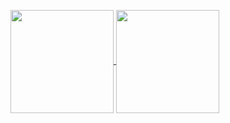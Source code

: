 <p>
  <a href="https://github.com/mateusVarela/github-readme-stats">
    <img
      align="center"
      height="165"
      src="https://github-readme-stats.vercel.app/api?username=mateusVarela&count_private=true&show_icons=true&custom_title=Mateus's%20Github%20Stats&hide=issues&theme=dracula"
    />
  </a>
  <a href="https://github.com/mateusvarela/github-readme-stats">
    <img
      align="center"
      height="165"
      src="https://github-readme-stats.vercel.app/api/top-langs/?username=mateusVarela&&layout=compact&theme=dracula&langs_count=8)"
    />
  </a>
</p>
